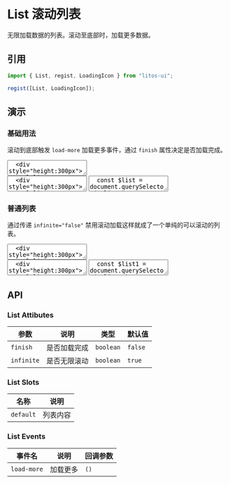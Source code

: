 # List 滚动列表

无限加载数据的列表。滚动至底部时，加载更多数据。

## 引用

```js
import { List, regist, LoadingIcon } from "litos-ui";

regist([List, LoadingIcon]);
```

## 演示

<script setup>
  import { $one, on, off } from 'ph-utils/dom';
  import { onMounted, onUnmounted, nextTick } from 'vue';

  let $list;
  let $list1;
  // 模拟分页数据
  let start = 0;
  let max = 20;
  let step = 10;

  function handleLoadmore() {
     // 模拟数据加载
    setTimeout(() => {
      if ($list && start < max) {
        let isFinish = false;
        let end = start + step;
        if (start + step >= max) {
          isFinish = true;
          end = max;
        }
        $list.append(createRenderFragemnt(start, end));
        if (isFinish) {
          $list.setAttribute('finish', 'finish');
        } else {
          $list.removeAttribute('finish');
        }
        start = end;
      }
    }, 1000);
  }

  function createRenderFragemnt(start, end) {
    const fragment = document.createDocumentFragment();
    for (let i = start; i < end; i++) {
      const $div = document.createElement('div');
      $div.style.cssText = 'padding: 10px; border-bottom: 1px solid #dedede;';
      $div.textContent = i;
      fragment.appendChild($div);
    }
    return fragment;
  }

  onMounted(() => {
    nextTick(() => {
      if (!import.meta.env.SSR) {
        $list = $one('#list');
        if ($list) {
          on($list, 'load-more', handleLoadmore);
        }

        $list1 = $one('#list1');
        if ($list1) {
          $list1.append(createRenderFragemnt(0, 100));
        }
      }
    });
  });

  onUnmounted(() => {
    if (!import.meta.env.SSR) {
      if ($list) {
        off($list, 'load-more', handleLoadmore);
      }
    }
  });
</script>

### 基础用法

滚动到底部触发 `load-more` 加载更多事件，通过 `finish` 属性决定是否加载完成。

<ClientOnly>
<l-code-preview>
<textarea lang="html">
  <div style="height:300px">
    <l-list id="list"></l-list>
  </div>
</textarea>
<div class="source">
<textarea lang="html">
  <div style="height:300px">
    <l-list id="list"></l-list>
  </div>
</textarea>
<textarea lang="js">
  const $list = document.querySelector('#list');
  // 模拟分页数据
  let start = 0;
  let max = 20;
  let step = 10;
  //-
  function handleLoadmore() {
     // 模拟数据加载
    setTimeout(() => {
      if ($list && start < max) {
        let isFinish = false;
        let end = start + step;
        if (start + step >= max) {
          isFinish = true;
          end = max;
        }
        $list.append(createRenderFragemnt(start, end));
        if (isFinish) {
          $list.setAttribute('finish', 'finish');
        } else {
          $list.removeAttribute('finish');
        }
        start = end;
      }
    }, 1000);
  }
  //-
  function createRenderFragemnt(start, end) {
    const fragment = document.createDocumentFragment();
    for (let i = start; i < end; i++) {
      const $div = document.createElement('div');
      $div.style.cssText = 'padding: 10px; border-bottom: 1px solid #dedede;';
      $div.textContent = i;
      fragment.appendChild($div);
    }
    return fragment;
  }
  //-
  // 监听加载事件
  $list.addEventListener('load-more', handleLoadmore);
</textarea>
</div>
</l-code-preview>
</ClientOnly>

### 普通列表

通过传递 `infinite="false"` 禁用滚动加载这样就成了一个单纯的可以滚动的列表。

<ClientOnly>
<l-code-preview>
<textarea lang="html">
  <div style="height:300px">
    <l-list id="list1" infinite="false"></l-list>
  </div>
</textarea>
<div class="source">
<textarea lang="html">
  <div style="height:300px">
    <l-list id="list1" infinite="false"></l-list>
  </div>
</textarea>
<textarea lang="js">
  const $list1 = document.querySelector('#list1');
  $list1.append(createRenderFragemnt(0, 100));
</textarea>
</div>
</l-code-preview>
</ClientOnly>

## API

### List Attibutes

<!-- prettier-ignore -->
| 参数 | 说明 | 类型 | 默认值 |
| --- | --- | --- | --- |
| `finish` | 是否加载完成 | `boolean` | `false` |
| `infinite` | 是否无限滚动 | `boolean` | `true` |

### List Slots

<!-- prettier-ignore -->
| 名称 | 说明 |
| --- | --- |
| `default` | 列表内容 |

### List Events

<!-- prettier-ignore -->
| 事件名 | 说明 | 回调参数 |
| --- | --- | --- |
| `load-more` | 加载更多 | `()` |
